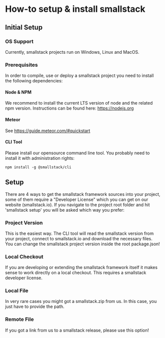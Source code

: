 # How-to setup & install smallstack

## Initial Setup

### OS Support
Currently, smallstack projects run on Windows, Linux and MacOS. 

### Prerequisites
In order to compile, use or deploy a smallstack project you need to install the following dependencies:

#### Node & NPM
We recommend to install the current LTS version of node and the related npm version. Instructions can be found here: https://nodejs.org

#### Meteor 
See https://guide.meteor.com/#quickstart

#### CLI Tool
Please install our opensource command line tool. You probably need to install it with administration rights:
```
npm install -g @smallstack/cli
```


## Setup
There are 4 ways to get the smallstack framework sources into your project, some of them require a "Developer License" which you can get on our website (smallstack.io). If you navigate to the project root folder and hit 'smallstack setup' you will be asked which way you prefer:

### Project Version
This is the easiest way. The CLI tool will read the smallstack version from your project, connect to smallstack.io and download the necessary files. You can change the smallstack project version inside the root package.json!

### Local Checkout
If you are developing or extending the smallstack framework itself it makes sense to work directly on a local checkout. This requires a smallstack developer license.

### Local File
In very rare cases you might got a smallstack.zip from us. In this case, you just have to provide the path.

### Remote File
If you got a link from us to a smallstack release, please use this option!
